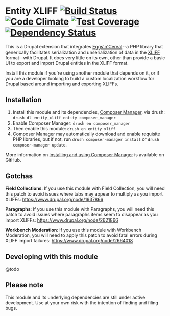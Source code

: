 # Entity XLIFF [![Build Status](https://travis-ci.org/tableau-mkt/entity_xliff.svg?branch=7.x-1.x)](https://travis-ci.org/tableau-mkt/entity_xliff) [![Code Climate](https://codeclimate.com/github/tableau-mkt/entity_xliff/badges/gpa.svg)](https://codeclimate.com/github/tableau-mkt/entity_xliff) [![Test Coverage](https://codeclimate.com/github/tableau-mkt/entity_xliff/badges/coverage.svg)](https://codeclimate.com/github/tableau-mkt/entity_xliff/coverage) [![Dependency Status](https://gemnasium.com/tableau-mkt/entity_xliff.svg)](https://gemnasium.com/tableau-mkt/entity_xliff)

This is a Drupal extension that integrates [Eggs'n'Cereal]()--a PHP library that
generically facilitates serialization and unserialization of data in the [XLIFF]()
format--with Drupal. It does very little on its own, other than provide a basic
UI to export and import Drupal entities in the XLIFF format.

Install this module if you're using another module that depends on it, or if you
are a developer looking to build a custom localization workflow for Drupal based
around importing and exporting XLIFFs.

## Installation
1. Install this module and its dependencies, [Composer Manager](), via drush:
  `drush dl entity_xliff entity composer_manager`
2. Enable Composer Manager: `drush en composer_manager`
3. Then enable this module: `drush en entity_xliff`
4. Composer Manager may automatically download and enable requisite PHP
   libraries, but if not, run `drush composer-manager install` or
   `drush composer-manager update`.

More information on [installing and using Composer Manager]() is available on
GitHub.

## Gotchas

__Field Collections__: If you use this module with Field Collection, you will
need this patch to avoid issues where tabs may appear to multiply as you import
XLIFFs: https://www.drupal.org/node/1937866

__Paragraphs__: If you use this module with Paragraphs, you will need this patch
to avoid issues where paragraphs items seem to disappear as you import XLIFFs:
https://www.drupal.org/node/2621866

__Workbench Moderation__: If you use this module with Workbench Moderation, you
will need to apply this patch to avoid fatal errors during XLIFF import failures:
https://www.drupal.org/node/2664018

## Developing with this module
@todo

## Please note
This module and its underlying dependencies are still under active development.
Use at your own risk with the intention of finding and filing bugs.

[Eggs'n'Cereal]: https://github.com/tableau-mkt/eggs-n-cereal
[XLIFF]: http://docs.oasis-open.org/xliff/xliff-core/xliff-core.html
[Composer Manager]: https://www.drupal.org/project/composer_manager
[Entity API]: https://www.drupal.org/project/entity
[installing and using Composer Manager]: https://github.com/cpliakas/composer-manager-docs/blob/master/README.md#installation
